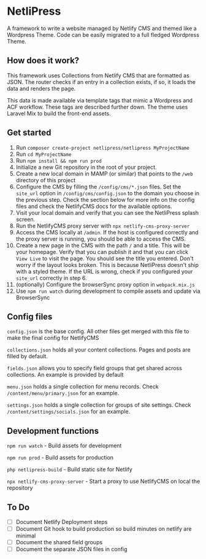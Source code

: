 # NetliPress

A framework to write a website managed by Netlify CMS and themed like a Wordpress Theme. Code can be easily migrated to
a full fledged Wordpress Theme.

## How does it work?

This framework uses Collections from Netlify CMS that are formatted as JSON. The router checks if an entry in a
collection exists, if so, it loads the data and renders the page.

This data is made available via template tags that mimic a Wordpress and ACF workflow. These tags are described further
down. The theme uses Laravel Mix to build the front-end assets.

## Get started

1. Run `composer create-project netlipress/netlipress MyProjectName`
2. Run `cd MyProjectName`
3. Run `npm install && npm run prod`
4. Initialize a new Git repository in the root of your project.
5. Create a new local domain in MAMP (or similar) that points to the `/web` directory of this project
6. Configure the CMS by filling the `/config/cms/*.json` files. Set the `site_url` option in `/config/cms/config.json`
   to the domain you choose in the previous step. Check the section below for more info on the config files and check
   the NetlifyCMS docs for the available options.
7. Visit your local domain and verify that you can see the NetliPress splash screen.
8. Run the NetlifyCMS proxy server with `npx netlify-cms-proxy-server`
9. Access the CMS locally at `/admin`. If the host is configured correctly and the proxy server is running, you should
   be able to access the CMS.
10. Create a new page in the CMS with the path `/` and a title. This will be your homepage. Verify that you can publish
    it and that you can click `View Live` to visit the page. You should see the title you entered. Don't worry if the
    layout looks broken. This is because NetliPress doesn't ship with a styled theme. If the URL is wrong, check if you configured your `site_url` correctly in step 6.
11. (optionally) Configure the browserSync proxy option in `webpack.mix.js`
12. Use `npm run watch` during development to compile assets and update via BrowserSync

## Config files

`config.json` is the base config. All other files get merged with this file to make the final config for NetlifyCMS

`collections.json` holds all your content collections. Pages and posts are filled by default.

`fields.json` allows you to specify field groups that get shared across collections. An example is provided by default

`menu.json` holds a single collection for menu records. Check `/content/menu/primary.json` for an example.

`settings.json` holds a single collection for groups of site settings. Check `/content/settings/socials.json` for an
example.

## Development functions

`npm run watch` - Build assets for development

`npm run prod` - Build assets for production

`php netlipress-build` - Build static site for Netlify

`npx netlify-cms-proxy-server` - Start a proxy to use NetlifyCMS on local the repository

## To Do

- [ ] Document Netlify Deployment steps
- [ ] Document Git hook to build production so build minutes on netlify are minimal
- [ ] Document the shared field groups
- [ ] Document the separate JSON files in config
